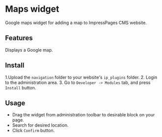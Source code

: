 # Maps widget

Google maps widget for adding a map to ImpressPages CMS website.

## Features

Displays a Google map.

## Install

1.Upload the `navigation` folder to your website's `ip_plugins` folder.
2. Login to the administration area.
3. Go to `Developer -> Modules` tab, and press `Install` button.


## Usage

* Drag the widget from administration toolbar to desirable block on your page.
* Search for desired location.
* Click `Confirm` button.


